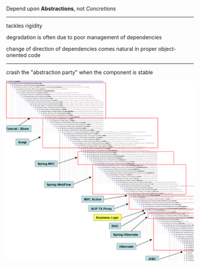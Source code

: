 Depend upon __Abstractions__, not _Concretions_

---

tackles rigidity

degradation is often due to poor management of dependencies

change of direction of dependencies comes natural in proper object-oriented code

---

crash the "abstraction party" when the component is stable

<img class="plain" src="img/callstack.png">